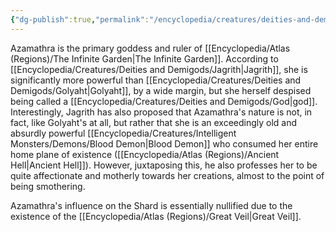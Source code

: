 ```yaml
---
{"dg-publish":true,"permalink":"/encyclopedia/creatures/deities-and-demigods/azamathra/"}
---
```


Azamathra is the primary goddess and ruler of [[Encyclopedia/Atlas (Regions)/The Infinite Garden\|The Infinite Garden]]. According to [[Encyclopedia/Creatures/Deities and Demigods/Jagrith\|Jagrith]], she is significantly more powerful than [[Encyclopedia/Creatures/Deities and Demigods/Golyaht\|Golyaht]], by a wide margin, but she herself despised being called a [[Encyclopedia/Creatures/Deities and Demigods/God\|god]]. Interestingly, Jagrith has also proposed that Azamathra's nature is not, in fact, like Golyaht's at all, but rather that she is an exceedingly old and absurdly powerful [[Encyclopedia/Creatures/Intelligent Monsters/Demons/Blood Demon\|Blood Demon]] who consumed her entire home plane of existence ([[Encyclopedia/Atlas (Regions)/Ancient Hell\|Ancient Hell]]). However, juxtaposing this, he also professes her to be quite affectionate and motherly towards her creations, almost to the point of being smothering.

Azamathra's influence on the Shard is essentially nullified due to the existence of the [[Encyclopedia/Atlas (Regions)/Great Veil\|Great Veil]].